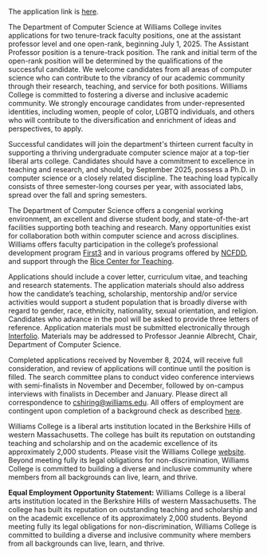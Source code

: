 The application link is [here](https://apply.interfolio.com/148956).

The Department of Computer Science at Williams College invites applications for two tenure-track faculty positions, one at the assistant professor level and one open-rank, beginning July 1, 2025. The Assistant Professor position is a tenure-track position.  The rank and initial term of the open-rank position will be determined by the qualifications of the successful candidate.  We welcome candidates from all areas of computer science who can contribute to the vibrancy of our academic community through their research, teaching, and service for both positions.  Williams College is committed to fostering a diverse and inclusive academic community.  We strongly encourage candidates from under-represented identities, including women, people of color, LGBTQ individuals, and others who will contribute to the diversification and enrichment of ideas and perspectives, to apply.

Successful candidates will join the department's thirteen current faculty in supporting a thriving undergraduate computer science major at a top-tier liberal arts college.  Candidates should have a commitment to excellence in teaching and research, and should, by September 2025, possess a Ph.D. in computer science or a closely related discipline. The teaching load typically consists of three semester-long courses per year, with associated labs, spread over the fall and spring semesters. 

The Department of Computer Science offers a congenial working environment, an excellent and diverse student body, and state-of-the-art facilities supporting both teaching and research. Many opportunities exist for collaboration both within computer science and across disciplines. Williams offers faculty participation in the college’s professional development program [First3](https://faculty-networks.williams.edu/first3/) and in various programs offered by [NCFDD](https://faculty.williams.edu/articles/ncfdd-org-home/), and support through the [Rice Center for Teaching](https://www.williams.edu/teaching-center/). 

Applications should include a cover letter, curriculum vitae, and teaching and research statements. The application materials should also address how the candidate’s teaching, scholarship, mentorship and/or service activities would support a student population that is broadly diverse with regard to gender, race, ethnicity, nationality, sexual orientation, and religion.  Candidates who advance in the pool will be asked to provide three letters of reference.  Application materials must be submitted electronically through [Interfolio](https://apply.interfolio.com/148956). Materials may be addressed to Professor Jeannie Albrecht, Chair, Department of Computer Science.

Completed applications received by November 8, 2024, will receive full consideration, and review of applications will continue until the position is filled. The search committee plans to conduct video conference interviews with semi-finalists in November and December, followed by on-campus interviews with finalists in December and January. Please direct all correspondence to cshiring@williams.edu. All offers of employment are contingent upon completion of a background check as described [here](https://faculty.williams.edu/prospective-faculty/background-check-policy/). 

Williams College is a liberal arts institution located in the Berkshire Hills of western Massachusetts. The college has built its reputation on outstanding teaching and scholarship and on the academic excellence of its approximately 2,000 students. Please visit the Williams College [website](http://www.williams.edu). Beyond meeting fully its legal obligations for non-discrimination, Williams College is committed to building a diverse and inclusive community where members from all backgrounds can live, learn, and thrive.

**Equal Employment Opportunity Statement:** Williams College is a liberal arts institution located in the Berkshire Hills of western Massachusetts. The college has built its reputation on outstanding teaching and scholarship and on the academic excellence of its approximately 2,000 students. Beyond meeting fully its legal obligations for non-discrimination, Williams College is committed to building a diverse and inclusive community where members from all backgrounds can live, learn, and thrive.